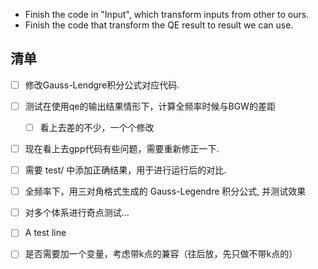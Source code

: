 - Finish the code in "Input", which transform inputs from other to ours.
- Finish the code that transform the QE result to result we can use.

## 清单
- [ ] 修改Gauss-Lendgre积分公式对应代码.

- [ ] 测试在使用qe的输出结果情形下，计算全频率时候与BGW的差距
  - [ ] 看上去差的不少，一个个修改
- [ ] 现在看上去gpp代码有些问题，需要重新修正一下.
- [ ] 需要 test/ 中添加正确结果，用于进行运行后的对比.
- [ ] 全频率下，用三对角格式生成的 Gauss-Legendre 积分公式, 并测试效果
- [ ] 对多个体系进行奇点测试...
- [ ] A test line
- [ ] 是否需要加一个变量，考虑带k点的兼容（往后放，先只做不带k点的）